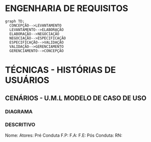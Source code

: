 # ENGENHARIA DE REQUISITOS
  ```mermaid
  graph TD;
    CONCEPÇÃO-->LEVANTAMENTO
    LEVANTAMENTO-->ELABORAÇÃO
    ELABORAÇÃO-->NEGOCIAÇÃO
    NEGOCIAÇÃO-->ESPECIFICAÇÃO
    ESPECIFICAÇÃO-->VALIDAÇÃO
    VALIDAÇÃO-->GERENCIAMENTO
    GERENCIAMENTO-->CONCEPÇÃO
  ```
# TÉCNICAS - HISTÓRIAS DE USUÁRIOS
## CENÁRIOS - U.M.L MODELO DE CASO DE USO
### DIAGRAMA

### DESCRITIVO
Nome:
Atores:
Pré Conduta
F.P:
F.A:
F.E:
Pós Conduta:
RN:
